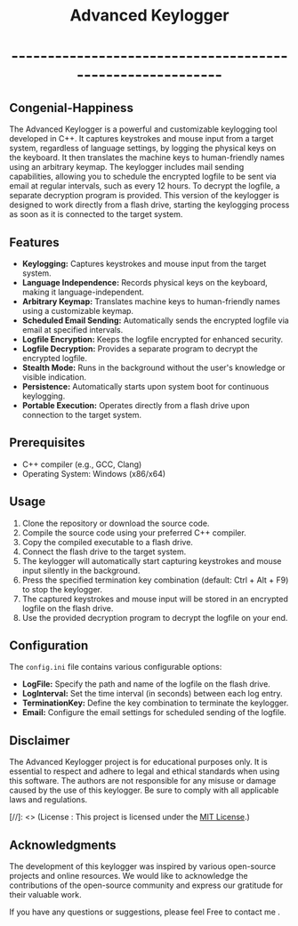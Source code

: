# <div align="center"> Advanced Keylogger </div>

# <div align="center"> ---------------------------------------------------------- </div>

## Congenial-Happiness

The Advanced Keylogger is a powerful and customizable keylogging tool developed in C++. It captures keystrokes and mouse input from a target system, regardless of language settings, by logging the physical keys on the keyboard. It then translates the machine keys to human-friendly names using an arbitrary keymap. The keylogger includes mail sending capabilities, allowing you to schedule the encrypted logfile to be sent via email at regular intervals, such as every 12 hours. To decrypt the logfile, a separate decryption program is provided. This version of the keylogger is designed to work directly from a flash drive, starting the keylogging process as soon as it is connected to the target system.

## Features

- **Keylogging:** Captures keystrokes and mouse input from the target system.
- **Language Independence:** Records physical keys on the keyboard, making it language-independent.
- **Arbitrary Keymap:** Translates machine keys to human-friendly names using a customizable keymap.
- **Scheduled Email Sending:** Automatically sends the encrypted logfile via email at specified intervals.
- **Logfile Encryption:** Keeps the logfile encrypted for enhanced security.
- **Logfile Decryption:** Provides a separate program to decrypt the encrypted logfile.
- **Stealth Mode:** Runs in the background without the user's knowledge or visible indication.
- **Persistence:** Automatically starts upon system boot for continuous keylogging.
- **Portable Execution:** Operates directly from a flash drive upon connection to the target system.

## Prerequisites

- C++ compiler (e.g., GCC, Clang)
- Operating System: Windows (x86/x64)

## Usage

1. Clone the repository or download the source code.
2. Compile the source code using your preferred C++ compiler.
3. Copy the compiled executable to a flash drive.
4. Connect the flash drive to the target system.
5. The keylogger will automatically start capturing keystrokes and mouse input silently in the background.
6. Press the specified termination key combination (default: Ctrl + Alt + F9) to stop the keylogger.
7. The captured keystrokes and mouse input will be stored in an encrypted logfile on the flash drive.
8. Use the provided decryption program to decrypt the logfile on your end.

## Configuration

The `config.ini` file contains various configurable options:

- **LogFile:** Specify the path and name of the logfile on the flash drive.
- **LogInterval:** Set the time interval (in seconds) between each log entry.
- **TerminationKey:** Define the key combination to terminate the keylogger.
- **Email:** Configure the email settings for scheduled sending of the logfile.

## Disclaimer

The Advanced Keylogger project is for educational purposes only. It is essential to respect and adhere to legal and ethical standards when using this software. The authors are not responsible for any misuse or damage caused by the use of this keylogger. Be sure to comply with all applicable laws and regulations.

[//]: <> (License : This project is licensed under the [MIT License](LICENSE).)

## Acknowledgments

The development of this keylogger was inspired by various open-source projects and online resources. We would like to acknowledge the contributions of the open-source community and express our gratitude for their valuable work.

If you have any questions or suggestions, please feel Free to contact me .

